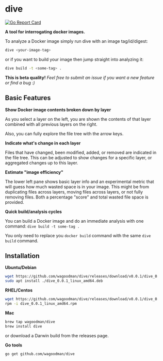 # dive
[![Go Report Card](https://goreportcard.com/badge/github.com/wagoodman/dive)](https://goreportcard.com/report/github.com/wagoodman/dive)

**A tool for interrogating docker images.**

To analyze a Docker image simply run dive with an image tag/id/digest:
```bash
dive <your-image-tag>
```

or if you want to build your image then jump straight into analyzing it:
```bash
dive build -t <some-tag> .
```

**This is beta quality!** *Feel free to submit an issue if you want a new feature or find a bug :)*

## Basic Features

**Show Docker image contents broken down by layer**

As you select a layer on the left, you are shown the contents of that layer combined with all previous layers on the right.

Also, you can fully explore the file tree with the arrow keys.

**Indicate what's change in each layer**

Files that have changed, been modified, added, or removed are indicated in the file tree. This can be adjusted to show
changes for a specific layer, or aggregated changes up to this layer.

**Estimate "image efficiency"**

The lower left pane shows basic layer info and an experimental metric that will guess how much wasted space is in 
your image. This might be from duplicating files across layers, moving files across layers, or not fully removing 
files. Both a percentage "score" and total wasted file space is provided.

**Quick build/analysis cycles**

You can build a Docker image and do an immediate analysis with one command: `dive build -t some-tag .` 

You only need to replace you `docker build` command with the same `dive build` command.


## Installation

**Ubuntu/Debian**
```bash
wget https://github.com/wagoodman/dive/releases/download/v0.0.1/dive_0.0.1_linux_amd64.deb
sudo apt install ./dive_0.0.1_linux_amd64.deb
```

**RHEL/Centos**
```bash
wget https://github.com/wagoodman/dive/releases/download/v0.0.1/dive_0.0.1_linux_amd64.rpm
rpm -i dive_0.0.1_linux_amd64.rpm
```

**Mac**
```bash
brew tap wagoodman/dive
brew install dive
```
or download a Darwin build from the releases page.

**Go tools**
```bash
go get github.com/wagoodman/dive
```

